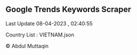 

## Google Trends Keywords Scraper 
 
Last Update 08-04-2023 , 02:40:55

Country List :
VIETNAM.json



© Abdul Muttaqin 
